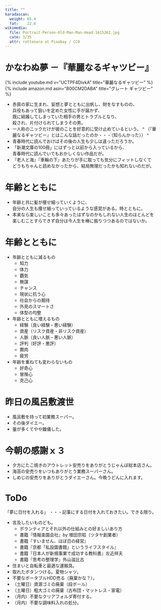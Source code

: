 ```yaml
---
title: ""
karadascan:
  weight: 65.4
  fat:    22.6
wikimedia:
  file: Portrait-Person-Old-Man-Man-Head-1615262.jpg
  cate: 3/35
  attr: rottonara at Pixabay / CC0
---
```


# かなわぬ夢 －『華麗なるギャツビー』

{% include youtube.md v="UCTPF4DivkA" title="華麗なるギャツビー" %}
{% include amazon.md asin="B00CM2DABA" title="グレート ギャツビー" %}

* 赤貧の家に生まれ、妄想と夢とともに出帆し、財をなすものの、  
  兵役もあって狙いを定めた女性に手が届かず、  
  既に結婚してしまっていた相手の男とトラブルとなり、  
  殺され、片付けられてしまうその男。
* 一人称のニックだけが彼のことを好意的に受け止めているという。
^
（『華麗なるギャツビー』とはこんな話だったのか・・・（知らんかった））
^
* 青春時代に読んでおけばその後の人生も少しは違っただろうか。
* 「新潮文庫の100冊」にはずっと以前から入っているから、  
  青春時代に読んでいてもおかしくない作品だが。
* 『老人と海』『車輪の下』あたりが手に取っても気分にフィットしなくて  
  どうもちゃんと読めなかったから、結局無理だったかも知れないのだが。


# 年齢とともに

* 年齢と共に髪が痩せ細っていくように、  
  自分の人生も痩せ細っていっているような感覚がある。時とともに。
* 本来なら楽しいことも多々あったはずなのかもしれない人生のほとんどを  
  楽しむことすらできず自分は今人生を棒に振りつつあるのではないか。

# 年齢とともに

* 年齢とともに減るもの
  * 知力
  * 体力
  * 覇気
  * 無謀
  * チャンス
  * 現状に抗う心
  * 社会からの期待
  * 外見のスマートさ
  * 体型の均整
* 年齢とともに増えるもの
  * 経験（良い経験・悪い経験）
  * 資産（リスク資産・非リスク資産）
  * 人脈（良い人脈・悪い人脈）
  * 評判（好評・悪評）
  * 贅肉
  * 疲労
* 年齢を重ねても変わらないもの
  * 好奇心
  * 冒険心
  * 克己心


# 昨日の風呂敷渡世

* 風呂敷を持って初業務スーパー。
* その後ダイエー。
* 量が多くてやや難儀した。


# 今朝の感謝ｘ３

* 夕方にたこ焼きのアウトレット安売りをありがとうじゃんぼ総本店さん。
* 海苔の安売りをいつもありがとう業務スーパーさん。
* しめじの安売りをありがとうダイエーさん。今晩うどんに入れます。


# ToDo

「夢に日付を入れる」
・・・記事にする日付を入れておきたい。できる限り。


* 言及したいものども。
  * ボランティアとそれ以外の仕組みとの好ましいあり方
  * 書籍『情報楽園会社』by 増田宗昭（ツタヤ創業者）
  * 書籍『すいません、ほぼ日の経営』
  * 書籍『京都「私設圖書館」というライフスタイル』
  * 書籍『日本人が新規事業で成功する教科書』左近祥夫
  * 書籍『思考の整理学』外山滋比古
* 住まいと自転車と最適な運搬具。
* 取れたボタンつける。夏物シャツ。
* 不要なポータブルHDD売る（廃棄かな？）。
* （土曜日）資源ゴミの廃棄（段ボール）
* （土曜日）粗大ゴミの廃棄（古布団・マットレス・家電）
* （月内）不要なクリアフォルダ寄付する。
* （月内）不要な調味料入れの処分。


